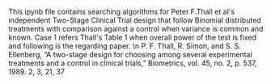 This ipynb file contains searching algorithms for Peter F.Thall et al's independent Two-Stage Clinical Trial design that follow Binomial distributed treatments with comparison against a control when variance is common and known. Case 1 refers Thall's Table 1 when overall power of the test is fixed and following is the regarding paper.
\n
 P. F. Thall, R. Simon, and S. S. Ellenberg, “A two-stage design for choosing among several experimental treatments and a control in clinical trials,” Biometrics, vol. 45, no. 2, p. 537, 1989. 2, 3, 21, 37

